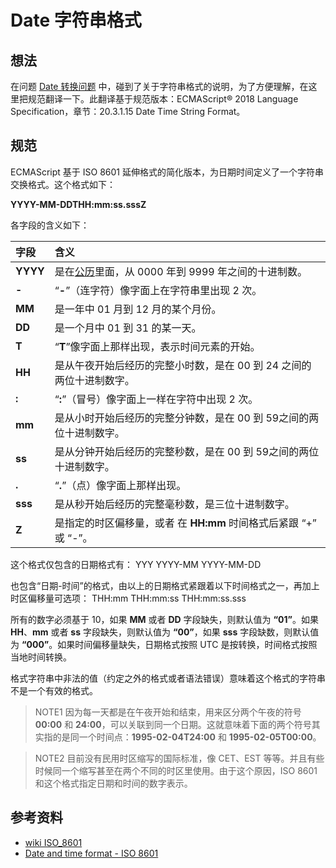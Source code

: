 # Date 字符串格式
## <a name="think"></a> 想法
在问题 [Date 转换问题][url-segment-16] 中，碰到了关于字符串格式的说明，为了方便理解，在这里把规范翻译一下。此翻译基于规范版本：ECMAScript® 2018 Language Specification，章节：20.3.1.15 Date Time String Format。

## <a name="translate"></a> 规范
ECMAScript 基于 ISO 8601 延伸格式的简化版本，为日期时间定义了一个字符串交换格式。这个格式如下：

**YYYY-MM-DDTHH:mm:ss.sssZ**

各字段的含义如下：

字段 | 含义
:------------ | :-------------
**YYYY** | 是在[公历][url-wiki-proleptic-gregorian-calendar]里面，从 0000 年到 9999 年之间的十进制数。
**-** | “**-**”（连字符）像字面上在字符串里出现 2 次。
**MM** | 是一年中 01 月到 12 月的某个月份。
**DD** | 是一个月中 01 到 31 的某一天。
**T** | “**T**”像字面上那样出现，表示时间元素的开始。
**HH** | 是从午夜开始后经历的完整小时数，是在 00 到 24 之间的两位十进制数字。
**:** | “**:**”（冒号）像字面上一样在字符中出现 2 次。
**mm** | 是从小时开始后经历的完整分钟数，是在 00 到 59之间的两位十进制数字。
**ss** | 是从分钟开始后经历的完整秒数，是在 00 到 59之间的两位十进制数字。
**.** | “**.**”（点）像字面上那样出现。
**sss** | 是从秒开始后经历的完整毫秒数，是三位十进制数字。
**Z** | 是指定的时区偏移量，或者 在 **HH:mm** 时间格式后紧跟 “+” 或 “-”。

这个格式仅包含的日期格式有：
YYY
YYYY-MM
YYYY-MM-DD

也包含“日期-时间”的格式，由以上的日期格式紧跟着以下时间格式之一，再加上时区偏移量可选项：
THH:mm
THH:mm:ss
THH:mm:ss.sss

所有的数字必须基于 10，如果 **MM** 或者 **DD** 字段缺失，则默认值为 **“01”**。如果 **HH**、**mm** 或者 **ss** 字段缺失，则默认值为 **“00”**，如果 **sss** 字段缺数，则默认值为 **“000”**。如果时间偏移量缺失，日期格式按照 UTC 是按转换，时间格式按照当地时间转换。

格式字符串中非法的值（约定之外的格式或者语法错误）意味着这个格式的字符串不是一个有效的格式。

> NOTE1 因为每一天都是在午夜开始和结束，用来区分两个午夜的符号 **00:00** 和 **24:00**，可以关联到同一个日期。这就意味着下面的两个符号其实指的是同一个时间点：**1995-02-04T24:00** 和 **1995-02-05T00:00**。

> NOTE2 目前没有民用时区缩写的国际标准，像 CET、EST 等等。并且有些时候同一个缩写甚至在两个不同的时区里使用。由于这个原因，ISO 8601 和这个格式指定日期和时间的数字表示。

## <a name="reference"></a> 参考资料
- [wiki ISO_8601][url-wiki-iso-8601]
- [Date and time format - ISO 8601](https://www.iso.org/iso-8601-date-and-time-format.html)

[url-segment-16]:https://github.com/XXHolic/segment/issues/16
[url-wiki-iso-8601]:https://en.wikipedia.org/wiki/ISO_8601
[url-wiki-proleptic-gregorian-calendar]:https://en.wikipedia.org/wiki/Proleptic_Gregorian_calendar